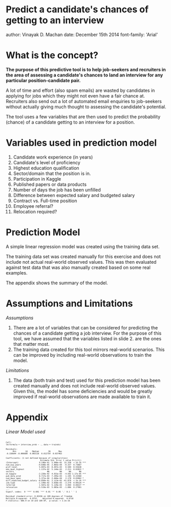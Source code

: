 Predict a candidate's chances of getting to an interview
========================================================
author: Vinayak D. Machan
date: December 15th 2014
font-family: 'Arial'

What is the concept?
========================================================

**The purpose of this predictive tool is to help job-seekers and recruiters in the area of assessing a candidate's chances to land an interview for any particular position-candidate pair.**

A lot of time and effort (also spam emails) are wasted by candidates in applying for jobs which they might not even have a fair chance at. Recruiters also send out a lot of automated email enquiries to job-seekers without actually giving much thought to assessing the candidate's potential.

The tool uses a few variables that are then used to predict the probability (chance) of a candidate getting to an interview for a position. 

Variables used in prediction model
========================================================

1. Candidate work experience (in years)
2. Candidate's level of proficiency
3. Highest education qualification
4. Sector/domain that the position is in.
5. Participation in Kaggle
6. Published papers or data products
7. Number of days the job has been unfilled
8. Difference between expected salary and budgeted salary
9. Contract vs. Full-time position
10. Employee referral?
11. Relocation required?


Prediction Model 
========================================================
A simple linear regression model was created using the training data set.

The training data set was created manually for this exercise and does not include not actual real-world observed values. This was then evaluated against test data that was also manually created based on some real examples. 

The appendix shows the summary of the model.

Assumptions and Limitations
========================================================
*Assumptions*

1. There are a lot of variables that can be considered for predicting the chances of a candidate getting a job interview. For the purpose of this tool, we have assumed that the variables listed in slide 2. are the ones that matter most.
2. The training data created for this tool mirrors real-world scenarios. This can be improved by including real-world observations to train the model.

*Limitations*

1. The data (both train and test) used for this prediction model has been created manually and does not include real-world observed values. Given this, the model has some deficiencies and would be greatly improved if real-world observations are made available to train it.

Appendix
========================================================
*Linear Model used*<small style="font-size: .5em;">

```

Call:
lm(formula = interview_prob ~ ., data = trainds)

Residuals:
      Min        1Q    Median        3Q       Max 
-0.158644 -0.006680  0.003118  0.012754  0.037463 

Coefficients: (1 not defined because of singularities)
                              Estimate Std. Error t value Pr(>|t|)    
(Intercept)                  9.196e-01  5.996e-02  15.338  < 2e-16 ***
num_exp_years               -9.648e-05  2.865e-04  -0.337  0.73667    
prof_level                   5.007e-03  8.497e-03   0.589  0.55638    
edu_qual_highest             1.137e-02  5.144e-03   2.211  0.02822 *  
sectors                             NA         NA      NA       NA    
on_kaggle                   -2.220e-02  4.931e-03  -4.502 1.17e-05 ***
pub_data_prod                8.717e-03  7.295e-03   1.195  0.23360    
num_days_open                5.371e-04  2.466e-04   2.178  0.03062 *  
diff_expected_budget_salary -8.850e-01  2.113e-02 -41.878  < 2e-16 ***
job_type                    -1.199e-02  3.658e-03  -3.278  0.00124 ** 
referred                     1.587e-02  5.129e-03   3.094  0.00227 ** 
relocation                  -5.519e-03  5.083e-03  -1.086  0.27901    
---
Signif. codes:  0 '***' 0.001 '**' 0.01 '*' 0.05 '.' 0.1 ' ' 1

Residual standard error: 0.02436 on 189 degrees of freedom
Multiple R-squared:  0.9732,	Adjusted R-squared:  0.9718 
F-statistic: 686.9 on 10 and 189 DF,  p-value: < 2.2e-16
```
</small>
